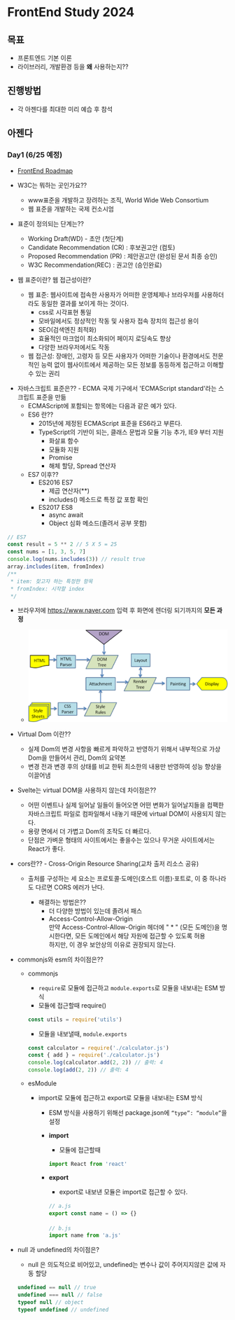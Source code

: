 # FrontEnd Study 2024

## 목표

- 프론트엔드 기본 이론
- 라이브러리, 개발환경 등을 **왜** 사용하는지??

## 진행방법

- 각 아젠다를 최대한 미리 예습 후 참석

## 아젠다

### Day1 (6/25 예정)

- [FrontEnd Roadmap](https://roadmap.sh/frontend)
- W3C는 뭐하는 곳인가요??

  - www표준을 개발하고 장려하는 조직, World Wide Web Consortium
  - 웹 표준을 개발하는 국제 컨소시엄

- 표준이 정의되는 단계는??

  - Working Draft(WD) - 초안 (첫단계)
  - Candidate Recommendation (CR) : 후보권고안 (컴토)
  - Proposed Recommendation (PR) : 제안권고안 (완성된 문서 최종 승인)
  - W3C Recommendation(REC) : 권고안 (승인완료)

- 웹 표준이란? 웹 접근성이란?
  - 웹 표준: 웹사이트에 접속한 사용자가 어떠한 운영체제나 브라우저를 사용하더라도 동일한 결과를 보이게 하는 것이다.
    - css로 시각표현 통일
    - 모바일에서도 정상적인 작동 및 사용자 접속 장치의 접근성 용이
    - SEO(검색엔진 최적화)
    - 효율적인 마크업이 최소화되어 페이지 로딩속도 향상
    - 다양한 브라우저에서도 작동
  - 웹 접근성: 장애인, 고령자 등 모든 사용자가 어떠한 기술이나 환경에서도 전문적인 능력 없이 웹사이트에서 제공하는 모든 정보를 동등하게 접근하고 이해할 수 있는 권리

* 자바스크립트 표준은?? - ECMA 국제 기구에서 'ECMAScript standard'라는 스크립트 표준을 만듦
  - ECMAScript에 포함되는 항목에는 다음과 같은 예가 있다.
  - ES6 란??
    - 2015년에 제정된 ECMAScript 표준을 ES6라고 부른다.
    - TypeScript의 기반이 되는, 클래스 문법과 모듈 기능 추가, IE9 부터 지원
      - 화살표 함수
      - 모듈화 지원
      - Promise
      - 해체 할당, Spread 연산자
  - ES7 이후??
    - ES2016 ES7
      - 제곱 연산자(\*\*)
      - includes() 메소드로 특정 값 포함 확인
    - ES2017 ES8
      - async await
      - Object 심화 메소드(졸려서 공부 못함)

```javascript
// ES7
const result = 5 ** 2 // 5 X 5 = 25
const nums = [1, 3, 5, 7]
console.log(nums.includes(3)) // result true
array.includes(item, fromIndex)
/**
 * item: 찾고자 하는 특정한 항목
 * fromIndex: 시작할 index
 */
```

- 브라우저에 https://www.naver.com 입력 후 화면에 렌더링 되기까지의 **모든 과정**
  - ![alt text](image-2.png)
- Virtual Dom 이란??
  - 실제 Dom의 변경 사항을 빠르게 파악하고 반영하기 위해서 내부적으로 가상 Dom을 만들어서 관리, Dom의 요약본
  - 변경 전과 변경 후의 상태를 비교 한뒤 최소한의 내용만 반영하여 성능 향상을 이끌어냄
- Svelte는 virtual DOM을 사용하지 않는데 차이점은??

  - 어떤 이벤트나 실제 일어날 일들이 들어오면 어떤 변화가 일어날지들을 컴팩한 자바스크립트 파일로 컴파일해서 내놓기 때문에 virtual DOM이 사용되지 않는다.
  - 용량 면에서 더 가볍고 Dom의 조작도 더 빠르다.
  - 단점은 가벼운 형태의 사이트에서는 좋을수는 있으나 무거운 사이트에서는 React가 좋다.

- cors란?? - Cross-Origin Resource Sharing(교차 출저 리소스 공유)

  - 출처를 구성하는 세 요소는 프로토콜·도메인(호스트 이름)·포트로, 이 중 하나라도 다르면 CORS 에러가 난다.

    - 해결하는 방법은??
      - 더 다양한 방법이 있는데 졸려서 패스
      - Access-Control-Allow-Origin<br />
        만약 Access-Control-Allow-Origin 헤더에 " \* " (모든 도메인)을 명시한다면, 모든 도메인에서 해당 자원에 접근할 수 있도록 허용<br />
        하지만, 이 경우 보안상의 이유로 권장되지 않는다.

- commonjs와 esm의 차이점은??

  - commonjs
    - `require`로 모듈에 접근하고 `module.exports`로 모듈을 내보내는 ESM 방식
    - 모듈에 접근할때 require()
    ```javascript
    const utils = require('utils')
    ```
    - 모듈을 내보낼때, `module.exports`
    ```javascript
    const calculator = require('./calculator.js')
    const { add } = require('./calculator.js')
    console.log(calculator.add(2, 2)) // 출력: 4
    console.log(add(2, 2)) // 출력: 4
    ```
  - esModule

    - import로 모듈에 접근하고 export로 모듈을 내보내는 ESM 방식

      - ESM 방식을 사용하기 위해선 package.json에 `“type”: “module”`을 설정
      - **import**
        - 모듈에 접근할때
        ```javascript
        import React from 'react'
        ```
      - **export**

        - export로 내보낸 모듈은 import로 접근할 수 있다.

        ```javascript
        // a.js
        export const name = () => {}

        // b.js
        import name from 'a.js'
        ```

- null 과 undefined의 차이점은?
  - null 은 의도적으로 비어있고, undefined는 변수나 값이 주어지지않은 값에 자동 할당
  ```javascript
  undefined == null // true
  undefined === null // false
  typeof null // object
  typeof undefined // undefined
  ```
